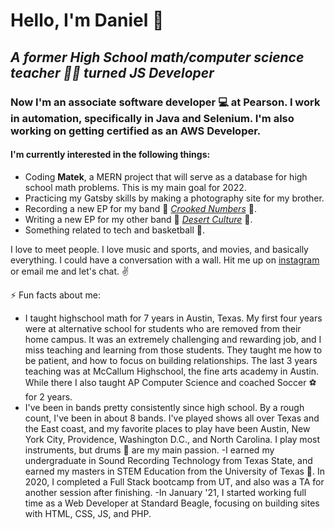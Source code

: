 # Hello, I'm Daniel :call_me_hand:
##  *A former High School math/computer science teacher :man_teacher: turned JS Developer*
### Now I'm an associate software developer :computer: at Pearson. I work in automation, specifically in Java and Selenium. I'm also working on getting certified as an AWS Developer.

#### I'm currently interested in the following things:
- Coding **Matek**, a MERN project that will serve as a database for high school math problems. This is my main goal for 2022. 
- Practicing my Gatsby skills by making a photography site for my brother.
- Recording a new EP for my band :crystal_ball: [*Crooked Numbers*](https://crookednumbers.bandcamp.com/releases) :crystal_ball:. 
- Writing a new EP for my other band :cactus: [*Desert Culture*](https://desertculture.bandcamp.com/) :cactus:.
- Something related to tech and basketball :basketball:. 


I love to meet people. I love music and sports, and movies, and basically everything. I could have a conversation with a wall. Hit me up on [instagram](https://www.instagram.com/crooked_numbers/?hl=en) or email me and let's chat.  :v:

⚡ Fun facts about me:
- I taught highschool math for 7 years in Austin, Texas. My first four years were at alternative school for students who are removed from their home campus. It was an extremely challenging and rewarding job, and I miss teaching and learning from those students. They taught me how to be patient, and how to focus on building relationships. The last 3 years teaching was at McCallum Highschool, the fine arts academy in Austin. While there I also taught AP Computer Science and coached Soccer :soccer: for 2 years. 
- I've been in bands pretty consistently since high school. By a rough count, I've been in about 8 bands. I've played shows all over Texas and the East coast, and my favorite places to play have been Austin, New York City, Providence, Washington D.C., and North Carolina. I play most instruments, but drums 🥁 are my main passion. 
-I earned my undergraduate in Sound Recording Technology from Texas State, and earned my masters in STEM Education from the University of Texas 🤘. In 2020, I completed a Full Stack bootcamp from UT, and also was a TA for another session after finishing. 
-In January '21, I started working full time as a Web Developer at Standard Beagle, focusing on building sites with HTML, CSS, JS, and PHP. 

<!--
**danielalexvega/danielalexvega** is a ✨ _special_ ✨ repository because its `README.md` (this file) appears on your GitHub profile.

Here are some ideas to get you started:

- 🔭 I’m currently working on ...
- 🌱 I’m currently learning ...
- 👯 I’m looking to collaborate on ...
- 🤔 I’m looking for help with ...
- 💬 Ask me about ...
- 📫 How to reach me: ...
- 😄 Pronouns: ...
- ⚡ Fun fact: ...
-->
